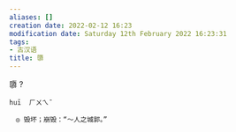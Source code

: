 ```yaml
---
aliases: []
creation date: 2022-02-12 16:23
modification date: Saturday 12th February 2022 16:23:31
tags:
- 古汉语
title: 隳
---
```


隳
?
```
huī  ㄏㄨㄟˉ

　◎ 毁坏；崩毁：“～人之城郭。”
```
<!--SR:!2022-02-16,3,250-->